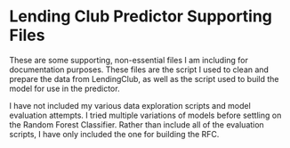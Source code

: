 # Lending Club Predictor Supporting Files

These are some supporting, non-essential files I am including for documentation purposes. These files are the script I used to clean and prepare the data from LendingClub, as well as the script used to build the model for use in the predictor.

I have not included my various data exploration scripts and model evaluation attempts. I tried multiple variations of models before settling on the Random Forest Classifier. Rather than include all of the evaluation scripts, I have only included the one for building the RFC.
